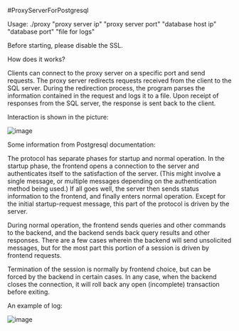 #ProxyServerForPostgresql

Usage: ./proxy "proxy server ip" "proxy server port" "database host ip" "database port" "file for logs"

Before starting, please disable the SSL.

How does it works? 

Clients can connect to the proxy server on a specific port and send requests. The proxy server redirects requests received from the client to the SQL server. During the redirection process, the program parses the information contained in the request and logs it to a file. Upon receipt of responses from the SQL server, the response is sent back to the client.

Interaction is shown in the picture:

![image](https://user-images.githubusercontent.com/68387788/117286193-8a507c00-ae71-11eb-919c-33fa95088be7.png)


Some information from Postgresql documentation:

The protocol has separate phases for startup and normal operation. In the startup phase, the frontend opens a connection to the server and authenticates itself to the satisfaction of the server. (This might involve a single message, or multiple messages depending on the authentication method being used.) If all goes well, the server then sends status information to the frontend, and finally enters normal operation. Except for the initial startup-request message, this part of the protocol is driven by the server.

During normal operation, the frontend sends queries and other commands to the backend, and the backend sends back query results and other responses. There are a few cases wherein the backend will send unsolicited messages, but for the most part this portion of a session is driven by frontend requests.

Termination of the session is normally by frontend choice, but can be forced by the backend in certain cases. In any case, when the backend closes the connection, it will roll back any open (incomplete) transaction before exiting.

An example of log:

![image](https://user-images.githubusercontent.com/68387788/117294118-f08dcc80-ae7a-11eb-9248-6a95f4c9008c.png)



